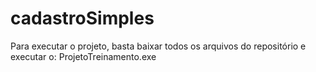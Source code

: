 # cadastroSimples
Para executar o projeto, basta baixar todos os arquivos do repositório e executar o: ProjetoTreinamento.exe
